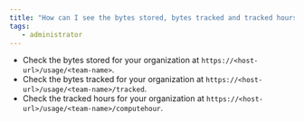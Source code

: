 ```yaml
---
title: "How can I see the bytes stored, bytes tracked and tracked hours of my organization?"
tags:
   - administrator
---
```

* Check the bytes stored for your organization at `https://<host-url>/usage/<team-name>`.
* Check the bytes tracked for your organization at `https://<host-url>/usage/<team-name>/tracked`.
* Check the tracked hours for your organization at `https://<host-url>/usage/<team-name>/computehour`.